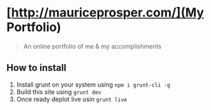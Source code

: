 # [http://mauriceprosper.com/](My Portfolio)
> An online portfolio of me & my accomplishments

## How to install
1. Install grunt on your system using `npm i grunt-cli -g`
2. Build this site using `grunt dev`
3. Once ready deplot live usin `grunt live`
